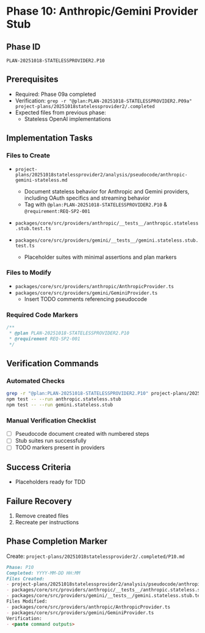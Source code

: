 # Phase 10: Anthropic/Gemini Provider Stub

## Phase ID

`PLAN-20251018-STATELESSPROVIDER2.P10`

## Prerequisites

- Required: Phase 09a completed
- Verification: `grep -r "@plan:PLAN-20251018-STATELESSPROVIDER2.P09a" project-plans/20251018statelessprovider2/.completed`
- Expected files from previous phase:
  - Stateless OpenAI implementations

## Implementation Tasks

### Files to Create

- `project-plans/20251018statelessprovider2/analysis/pseudocode/anthropic-gemini-stateless.md`
  - Document stateless behavior for Anthropic and Gemini providers, including OAuth specifics and streaming behavior
  - Tag with `@plan:PLAN-20251018-STATELESSPROVIDER2.P10` & `@requirement:REQ-SP2-001`

- `packages/core/src/providers/anthropic/__tests__/anthropic.stateless.stub.test.ts`
- `packages/core/src/providers/gemini/__tests__/gemini.stateless.stub.test.ts`
  - Placeholder suites with minimal assertions and plan markers

### Files to Modify

- `packages/core/src/providers/anthropic/AnthropicProvider.ts`
- `packages/core/src/providers/gemini/GeminiProvider.ts`
  - Insert TODO comments referencing pseudocode

### Required Code Markers

```typescript
/**
 * @plan PLAN-20251018-STATELESSPROVIDER2.P10
 * @requirement REQ-SP2-001
 */
```

## Verification Commands

### Automated Checks

```bash
grep -r "@plan:PLAN-20251018-STATELESSPROVIDER2.P10" project-plans/20251018statelessprovider2/analysis/pseudocode/anthropic-gemini-stateless.md
npm test -- --run anthropic.stateless.stub
npm test -- --run gemini.stateless.stub
```

### Manual Verification Checklist

- [ ] Pseudocode document created with numbered steps
- [ ] Stub suites run successfully
- [ ] TODO markers present in providers

## Success Criteria

- Placeholders ready for TDD

## Failure Recovery

1. Remove created files
2. Recreate per instructions

## Phase Completion Marker

Create: `project-plans/20251018statelessprovider2/.completed/P10.md`

```markdown
Phase: P10
Completed: YYYY-MM-DD HH:MM
Files Created:
- project-plans/20251018statelessprovider2/analysis/pseudocode/anthropic-gemini-stateless.md
- packages/core/src/providers/anthropic/__tests__/anthropic.stateless.stub.test.ts
- packages/core/src/providers/gemini/__tests__/gemini.stateless.stub.test.ts
Files Modified:
- packages/core/src/providers/anthropic/AnthropicProvider.ts
- packages/core/src/providers/gemini/GeminiProvider.ts
Verification:
- <paste command outputs>
```
